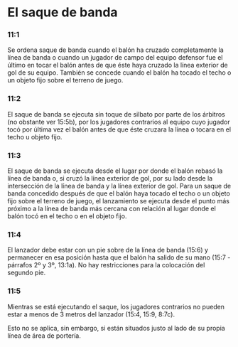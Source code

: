 # El saque de banda

### 11:1
Se ordena saque de banda cuando el balón ha cruzado
completamente la línea de banda o cuando un jugador de
campo del equipo defensor fue el último en tocar el balón
antes de que éste haya cruzado la línea exterior de gol de su
equipo. También se concede cuando el balón ha tocado el
techo o un objeto fijo sobre el terreno de juego.

### 11:2
El saque de banda se ejecuta sin toque de silbato por parte
de los árbitros (no obstante ver 15:5b), por los jugadores
contrarios al equipo cuyo jugador tocó por última vez el
balón antes de que éste cruzara la línea o tocara en el techo
u objeto fijo.

### 11:3
El saque de banda se ejecuta desde el lugar por donde el balón
rebasó la línea de banda o, si cruzó la línea exterior de gol, por
su lado desde la intersección de la línea de banda y la línea
exterior de gol. Para un saque de banda concedido después
de que el balón haya tocado el techo o un objeto fijo sobre el
terreno de juego, el lanzamiento se ejecuta desde el punto más
próximo a la línea de banda más cercana con relación al lugar
donde el balón tocó en el techo o en el objeto fijo.

### 11:4
El lanzador debe estar con un pie sobre de la línea de banda
(15:6) y permanecer en esa posición hasta que el balón ha
salido de su mano (15:7 - párrafos 2º y 3º, 13:1a). No hay
restricciones para la colocación del segundo pie.

### 11:5
Mientras se está ejecutando el saque, los jugadores
contrarios no pueden estar a menos de 3 metros del lanzador
(15:4, 15:9, 8:7c).

Esto no se aplica, sin embargo, si están situados justo al
lado de su propia línea de área de portería.
